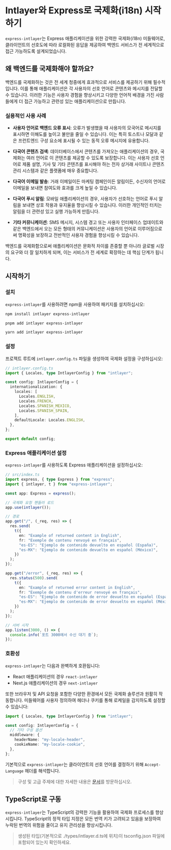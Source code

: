 # Intlayer와 Express로 국제화(i18n) 시작하기

`express-intlayer`는 Express 애플리케이션을 위한 강력한 국제화(i18n) 미들웨어로, 클라이언트의 선호도에 따라 로컬화된 응답을 제공하여 백엔드 서비스가 전 세계적으로 접근 가능하도록 설계되었습니다.

## 왜 백엔드를 국제화해야 할까요?

백엔드를 국제화하는 것은 전 세계 청중에게 효과적으로 서비스를 제공하기 위해 필수적입니다. 이를 통해 애플리케이션은 각 사용자의 선호 언어로 콘텐츠와 메시지를 전달할 수 있습니다. 이러한 기능은 사용자 경험을 향상시키고 다양한 언어적 배경을 가진 사람들에게 더 접근 가능하고 관련성 있는 애플리케이션으로 만듭니다.

### 실용적인 사용 사례

- **사용자 언어로 백엔드 오류 표시**: 오류가 발생했을 때 사용자의 모국어로 메시지를 표시하면 이해도를 높이고 불만을 줄일 수 있습니다. 이는 특히 토스트나 모달과 같은 프런트엔드 구성 요소에 표시될 수 있는 동적 오류 메시지에 유용합니다.

- **다국어 콘텐츠 검색**: 데이터베이스에서 콘텐츠를 가져오는 애플리케이션의 경우, 국제화는 여러 언어로 이 콘텐츠를 제공할 수 있도록 보장합니다. 이는 사용자 선호 언어로 제품 설명, 기사 및 기타 콘텐츠를 표시해야 하는 전자 상거래 사이트나 콘텐츠 관리 시스템과 같은 플랫폼에 매우 중요합니다.

- **다국어 이메일 발송**: 거래 이메일이든 마케팅 캠페인이든 알림이든, 수신자의 언어로 이메일을 보내면 참여도와 효과를 크게 높일 수 있습니다.

- **다국어 푸시 알림**: 모바일 애플리케이션의 경우, 사용자가 선호하는 언어로 푸시 알림을 보내면 상호 작용과 유지율을 향상시킬 수 있습니다. 이러한 개인적인 터치는 알림을 더 관련성 있고 실행 가능하게 만듭니다.

- **기타 커뮤니케이션**: SMS 메시지, 시스템 경고 또는 사용자 인터페이스 업데이트와 같은 백엔드에서 오는 모든 형태의 커뮤니케이션은 사용자의 언어로 이루어짐으로써 명확성을 보장하고 전반적인 사용자 경험을 향상시킬 수 있습니다.

백엔드를 국제화함으로써 애플리케이션은 문화적 차이를 존중할 뿐 아니라 글로벌 시장의 요구와 더 잘 일치하게 되며, 이는 서비스가 전 세계로 확장하는 데 핵심 단계가 됩니다.

## 시작하기

### 설치

`express-intlayer`를 사용하려면 npm을 사용하여 패키지를 설치하십시오:

```bash
npm install intlayer express-intlayer
```

```bash
pnpm add intlayer express-intlayer
```

```bash
yarn add intlayer express-intlayer
```

### 설정

프로젝트 루트에 `intlayer.config.ts` 파일을 생성하여 국제화 설정을 구성하십시오:

```typescript
// intlayer.config.ts
import { Locales, type IntlayerConfig } from "intlayer";

const config: IntlayerConfig = {
  internationalization: {
    locales: [
      Locales.ENGLISH,
      Locales.FRENCH,
      Locales.SPANISH_MEXICO,
      Locales.SPANISH_SPAIN,
    ],
    defaultLocale: Locales.ENGLISH,
  },
};

export default config;
```

### Express 애플리케이션 설정

`express-intlayer`를 사용하도록 Express 애플리케이션을 설정하십시오:

```typescript
// src/index.ts
import express, { type Express } from "express";
import { intlayer, t } from "express-intlayer";

const app: Express = express();

// 국제화 요청 핸들러 로드
app.use(intlayer());

// 경로
app.get("/", (_req, res) => {
  res.send(
    t({
      en: "Example of returned content in English",
      fr: "Exemple de contenu renvoyé en français",
      "es-ES": "Ejemplo de contenido devuelto en español (España)",
      "es-MX": "Ejemplo de contenido devuelto en español (México)",
    })
  );
});

app.get("/error", (_req, res) => {
  res.status(500).send(
    t({
      en: "Example of returned error content in English",
      fr: "Exemple de contenu d'erreur renvoyé en français",
      "es-ES": "Ejemplo de contenido de error devuelto en español (España)",
      "es-MX": "Ejemplo de contenido de error devuelto en español (México)",
    })
  );
});

// 서버 시작
app.listen(3000, () => {
  console.info(`포트 3000에서 수신 대기 중`);
});
```

### 호환성

`express-intlayer`는 다음과 완벽하게 호환됩니다:

- React 애플리케이션의 경우 `react-intlayer`
- Next.js 애플리케이션의 경우 `next-intlayer`

또한 브라우저 및 API 요청을 포함한 다양한 환경에서 모든 국제화 솔루션과 원활히 작동합니다. 미들웨어를 사용자 정의하여 헤더나 쿠키를 통해 로케일을 감지하도록 설정할 수 있습니다:

```typescript
import { Locales, type IntlayerConfig } from "intlayer";

const config: IntlayerConfig = {
  // 기타 구성 옵션
  middleware: {
    headerName: "my-locale-header",
    cookieName: "my-locale-cookie",
  },
};
```

기본적으로 `express-intlayer`는 클라이언트의 선호 언어를 결정하기 위해 `Accept-Language` 헤더를 해석합니다.

> 구성 및 고급 주제에 대한 자세한 내용은 [문서](https://github.com/aymericzip/intlayer/blob/main/docs/ko/concept/configuration.md)를 방문하십시오.

## TypeScript로 구동

`express-intlayer`는 TypeScript의 강력한 기능을 활용하여 국제화 프로세스를 향상시킵니다. TypeScript의 정적 타입 지정은 모든 번역 키가 고려되고 있음을 보장하여 누락된 번역의 위험을 줄이고 유지 관리성을 향상시킵니다.

> 생성된 타입(기본적으로 ./types/intlayer.d.ts에 위치)이 tsconfig.json 파일에 포함되어 있는지 확인하세요.
